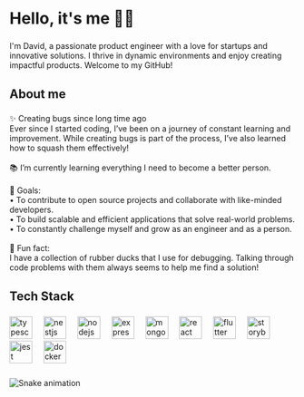 <h1 align="left">Hello, it's me 🤙🔥</h1>

###

<p align="left">I'm David, a passionate product engineer with a love for startups and innovative solutions. I thrive in dynamic environments and enjoy creating impactful products. Welcome to my GitHub!</p>

###

<h2 align="left">About me</h2>

###

<p align="left">✨ Creating bugs since long time ago<br>Ever since I started coding, I’ve been on a journey of constant learning and improvement. While creating bugs is part of the process, I’ve also learned how to squash them effectively!<br><br>📚 I’m currently learning everything I need to become a better person.<br><br>🎯 Goals:<br>	•	To contribute to open source projects and collaborate with like-minded developers.<br>	•	To build scalable and efficient applications that solve real-world problems.<br>	•	To constantly challenge myself and grow as an engineer and as a person.<br><br>🎲 Fun fact:<br>I have a collection of rubber ducks that I use for debugging. Talking through code problems with them always seems to help me find a solution!</p>

###

<h2 align="left">Tech Stack</h2>

###

<div align="left">
  <img src="https://cdn.jsdelivr.net/gh/devicons/devicon/icons/typescript/typescript-original.svg" height="40" alt="typescript logo"  />
  <img width="12" />
  <img src="https://cdn.simpleicons.org/nestjs/E0234E" height="40" alt="nestjs logo"  />
  <img width="12" />
  <img src="https://cdn.jsdelivr.net/gh/devicons/devicon/icons/nodejs/nodejs-original.svg" height="40" alt="nodejs logo"  />
  <img width="12" />
  <img src="https://skillicons.dev/icons?i=express" height="40" alt="express logo"  />
  <img width="12" />
  <img src="https://skillicons.dev/icons?i=mongodb" height="40" alt="mongodb logo"  />
  <img width="12" />
  <img src="https://cdn.jsdelivr.net/gh/devicons/devicon/icons/react/react-original.svg" height="40" alt="react logo"  />
  <img width="12" />
  <img src="https://cdn.jsdelivr.net/gh/devicons/devicon/icons/flutter/flutter-original.svg" height="40" alt="flutter logo"  />
  <img width="12" />
  <img src="https://cdn.jsdelivr.net/gh/devicons/devicon/icons/storybook/storybook-original.svg" height="40" alt="storybook logo"  />
  <img width="12" />
  <img src="https://cdn.jsdelivr.net/gh/devicons/devicon/icons/jest/jest-plain.svg" height="40" alt="jest logo"  />
  <img width="12" />
  <img src="https://skillicons.dev/icons?i=docker" height="40" alt="docker logo"  />
</div>

###

<img src="https://raw.githubusercontent.com/darozarena/darozarena/output/snake.svg" alt="Snake animation" />

###
